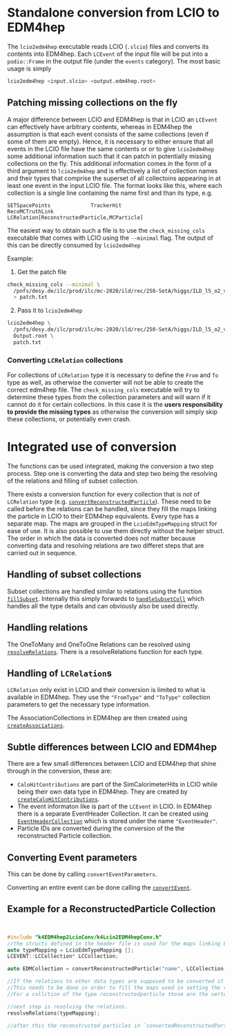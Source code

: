 # Standalone conversion from LCIO to EDM4hep
The `lcio2edm4hep` executable reads LCIO (`.slcio`) files and converts its
contents into EDM4hep. Each `LCEvent` of the input file will be put into a
`podio::Frame` in the output file (under the `events` category). The most basic
usage is simply

```bash
lcio2edm4hep <input.slcio> <output.edm4hep.root>
```

## Patching missing collections on the fly
A major difference between LCIO and EDM4hep is that in LCIO an `LCEvent` can
effectively have arbitrary contents, whereas in EDM4hep the assumption is that
each event consists of the same collections (even if some of them are empty).
Hence, it is necessary to either ensure that all events in the LCIO file have
the same contents or or to give `lcio2edm4hep` some additional information such
that it can patch in potentially missing collections on the fly. This additional
information comes in the form of a third argument to `lcio2edm4hep` and is
effectively a list of collection names and their types that comprise the
superset of all collectoins appearing in at least one event in the input LCIO
file. The format looks like this, where each collection is a single line
containing the name first and than its type, e.g.

```
SETSpacePoints             TrackerHit
RecoMCTruthLink            LCRelation[ReconstructedParticle,MCParticle]
```

The easiest way to obtain such a file is to use the `check_missing_cols`
executable that comes with LCIO using the `--minimal` flag. The output of this
can be directly consumed by `lcio2edm4hep`

Example:
1. Get the patch file
```bash
check_missing_cols --minimal \
  /pnfs/desy.de/ilc/prod/ilc/mc-2020/ild/rec/250-SetA/higgs/ILD_l5_o2_v02/v02-02-01/00015671/000/rv02-02-01.sv02-02-01.mILD_l5_o2_v02.E250-SetA.I402005.Pe3e3h.eL.pR.n000_002.d_rec_00015671_493.slcio \
  > patch.txt
```
2. Pass it to `lcio2edm4hep`
```bash
lcio2edm4hep \
  /pnfs/desy.de/ilc/prod/ilc/mc-2020/ild/rec/250-SetA/higgs/ILD_l5_o2_v02/v02-02-01/00015671/000/rv02-02-01.sv02-02-01.mILD_l5_o2_v02.E250-SetA.I402005.Pe3e3h.eL.pR.n000_002.d_rec_00015671_493.slcio \
  Output.root \
  patch.txt
```

### Converting `LCRelation` collections
For collections of `LCRelation` type it is necessary to define the `From` and
`To` type as well, as otherwise the converter will not be able to create the
correct edm4hep file. The `check_missing_cols` executable will try to determine
these types from the collection parameters and will warn if it cannot do it for
certain collections. In this case it is the **users responsibility to provide
the missing types** as otherwise the conversion will simply skip these
collections, or potentially even crash.


# Integrated use of conversion
The functions can be used integrated, making the conversion a two step process. Step one is converting the data and step two being the resolving of the relations and filling of subset collection.

There exists a conversion function for every collection that is not of `LCRelation` type (e.g. [`convertReconstructedParticle`](../k4EDM4hep2LcioConv/include/k4EDM4hep2LcioConv/k4Lcio2EDM4hepConv.h)). These need to be called before the relations can be handled, since they fill the maps linking the particle in LCIO to their EDM4hep equivalents. Every type has a separate map. The maps are grouped in the `LcioEdmTypeMapping` struct for ease of use. It is also possible to use them directly without the helper struct.
The order in which the data is converted does not matter because converting data and resolving relations are two differet steps that are carried out in sequence. 

## Handling of subset collections
Subset collections are  handled similar to relations using the function [`fillSubset`](../k4EDM4hep2LcioConv/include/k4EDM4hep2LcioConv/k4Lcio2EDM4hepConv.h). Internally this simply forwards to [`handleSubsetColl`](../k4EDM4hep2LcioConv/include/k4EDM4hep2LcioConv/k4Lcio2EDM4hepConv.h) which handles all the type details and can obviously also be used directly.

## Handling relations
The OneToMany and OneToOne Relations can be resolved using [`resolveRelations`](../k4EDM4hep2LcioConv/include/k4EDM4hep2LcioConv/k4Lcio2EDM4hepConv.h).  There is a resolveRelations function for each type. 
## Handling of `LCRelation`s
`LCRelation` only exist in LCIO and their conversion is limited to what is available in EDM4hep. They use the `"FromType"` and `"ToType"` collection parameters to get the necessary type information. 

The AssociationCollections in EDM4hep are then created using [`createAssociations`](../k4EDM4hep2LcioConv/include/k4EDM4hep2LcioConv/k4Lcio2EDM4hepConv.h). 

## Subtle differences between LCIO and EDM4hep
There are a few small differences between LCIO and EDM4hep that shine through in the conversion, these are:

- `CaloHitContributions` are part of the SimCalorimeterHits in LCIO while being their own data type in EDM4hep. They are created by [`createCaloHitContributions`](../k4EDM4hep2LcioConv/include/k4EDM4hep2LcioConv/k4Lcio2EDM4hepConv.h).
- The event informaton like is part of the `LCEvent` in LCIO. In EDM4hep there is a separate  EventHeader Collection. It can be created using [`EventHeaderCollection`](../k4EDM4hep2LcioConv/include/k4EDM4hep2LcioConv/k4Lcio2EDM4hepConv.h) which is stored under the name `"EventHeader"`.
- Particle IDs are converted during the conversion of the the reconstructed Particle collection.

## Converting Event parameters
This can be done by calling `convertEventParameters`.


Converting an entire event can be done calling the [`convertEvent`](../k4EDM4hep2LcioConv/include/k4EDM4hep2LcioConv/k4Lcio2EDM4hepConv.h).

## Example for a ReconstructedParticle Collection
```cpp


#include "k4EDM4hep2LcioConv/k4Lcio2EDM4hepConv.h"  
//the structs defined in the header file is used for the maps linking Lcio particles to there EDM counterparts.
auto typeMapping = LcioEdmTypeMapping {};
LCEVENT::LCCollection* LCCollection;

auto EDMCollection = convertReconstructedParticle("name", LCCollection, typeMapping.recoParticles, typeMapping.particleIDs)

//If the relations to other data types are supposed to be converted it is necessary that these are converted aswell by calling their convert function.
//This needs to be done in order to fill the maps used in setting the relations.
//For a collction of the type reconstructedparticle those are the vertex, cluster and track collections containing the data related to the reconstructed particles. 

//next step is resolving the relations.
resolveRelations(typeMapping);

//after this the reconstructed particles in `convertedReconstructedParticleCollection` that was created earlier got their vertecies, clusters and tracks attached.
```